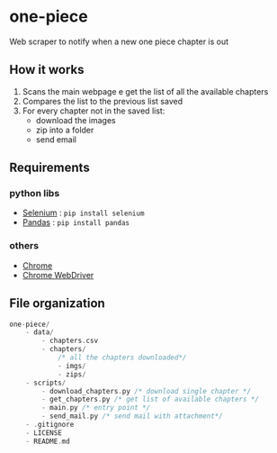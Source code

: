 # one-piece

Web scraper to notify when a new one piece chapter is out

## How it works

1. Scans the main webpage e get the list of all the available chapters
1. Compares the list to the previous list saved
1. For every chapter not in the saved list:
   - download the images
   - zip into a folder
   - send email

## Requirements

### python libs

- [Selenium](https://www.selenium.dev/) : `pip install selenium`
- [Pandas](https://pandas.pydata.org/) : `pip install pandas`

### others

- [Chrome](https://www.google.com/chrome/)
- [Chrome WebDriver](https://chromedriver.chromium.org/downloads)

## File organization

```c
one-piece/
    - data/
        - chapters.csv
        - chapters/
            /* all the chapters downloaded*/
            - imgs/
            - zips/
    - scripts/
        - download_chapters.py /* download single chapter */
        - get_chapters.py /* get list of available chapters */
        - main.py /* entry point */
        - send_mail.py /* send mail with attachment*/
    - .gitignore
    - LICENSE
    - README.md
```
